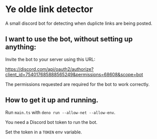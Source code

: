 # Ye olde link detector

A small discord bot for detecting when duplicte links are being posted.

## I want to use the bot, without setting up anything:

Invite the bot to your server using this URL:

<https://discord.com/api/oauth2/authorize?client_id=754017685888565249&permissions=68608&scope=bot>

The permissions requested are required for the bot to work correctly.

## How to get it up and running.

Run `main.ts` with `deno run --allow-net --allow-env`.

You need a Discord bot token to run the bot.

Set the token in a `TOKEN` env variable.
